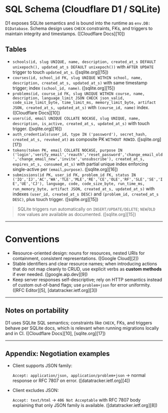# SQL Schema (Cloudflare D1 / SQLite)

D1 exposes SQLite semantics and is bound into the runtime as `env.DB: D1Database`. Schema design uses `CHECK` constraints, FKs, and triggers to maintain integrity and timestamps. ([Cloudflare Docs][10])

## Tables

* `schools(id, slug UNIQUE, name, description, created_at_s DEFAULT unixepoch(), updated_at_s DEFAULT unixepoch())` with `AFTER UPDATE` trigger to touch `updated_at_s`. ([sqlite.org][15])
* `courses(id, school_id FK, slug UNIQUE WITHIN school, name, description, created_at_s, updated_at_s)` with same timestamp trigger; index `(school_id, name)`. ([sqlite.org][15])
* `problems(id, course_id FK, slug UNIQUE WITHIN course, name, description, language_limit JSON CHECK json_valid, code_size_limit_byte, time_limit_ms, memory_limit_byte, artifact JSON, created_at_s, updated_at_s)` with `(course_id, name)` index. ([Cloudflare Docs][10])
* `users(id, email UNIQUE COLLATE NOCASE, slug UNIQUE, name, description, is_active, created_at_s, updated_at_s)` with touch trigger. ([sqlite.org][16])
* `auth_credentials(user_id, type IN ('password'), secret_hash, created_at_s, revoked_at)` as composite PK `WITHOUT ROWID`. ([sqlite.org][17])
* `tokens(token PK, email COLLATE NOCASE, purpose IN ('login','verify_email','reauth','reset_password','change_email_old','change_email_new','invite','unsubscribe'), created_at_s, expires_at_s, consumed_at_s)` with partial unique index enforcing single-active per `(email,purpose)`. ([sqlite.org][16])
* `submissions(id PK, user_id FK, problem_id FK, status IN ('IQ','IJ','AC','WA','TLE','MLE','RE','CE','OLE','RF','SLE','SE','IE','UE','CJ'), language, code, code_size_byte, run_time_ms, run_memory_byte, artifact JSON, created_at_s, updated_at_s)` with indexes `(user_id, created_at_s DESC)` and `(problem_id, created_at_s DESC)`, plus touch trigger. ([sqlite.org][15])

> SQLite triggers run automatically on `INSERT/UPDATE/DELETE`; `NEW`/`OLD` row values are available as documented. ([sqlite.org][15])

---

# Conventions

* Resource-oriented design: nouns for resources, nested URIs for containment, consistent representations. ([Google Cloud][2])
* Stable identifiers and clear resource names; when introducing actions that do not map cleanly to CRUD, use explicit verbs as **custom methods** if ever needed. ([google.aip.dev][9])
* Keep server responses self-descriptive; rely on HTTP semantics instead of custom out-of-band flags; use `problem+json` for error uniformity. ([RFC Editor][5], [datatracker.ietf.org][3])

---

## Notes on portability

D1 uses SQLite SQL semantics; constraints like `CHECK`, FKs, and triggers behave per SQLite docs, which is relevant when running migrations locally and in CI. ([Cloudflare Docs][10], [sqlite.org][17])

---

## Appendix: Negotiation examples

* Client supports JSON family:

  `Accept: application/json, application/problem+json` → normal response or RFC 7807 on error. ([datatracker.ietf.org][4])

* Client excludes JSON:

  `Accept: text/html` → `406 Not Acceptable` with RFC 7807 body explaining that only JSON family is available. ([datatracker.ietf.org][8])